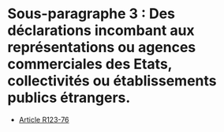 # Sous-paragraphe 3 : Des déclarations incombant aux représentations ou agences commerciales des Etats, collectivités ou établissements publics étrangers.

- [Article R123-76](article-r123-76.md)
